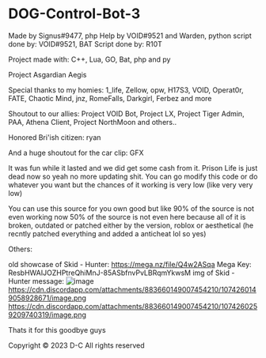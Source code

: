 # DOG-Control-Bot-3

Made by Signus#9477, php Help by VOID#9521 and Warden, python script done by: VOID#9521, BAT Script done by: R10T

Project made with: C++, Lua, GO, Bat, php and py

Project Asgardian Aegis

Special thanks to my homies: 1_life, Zellow, opw, H17S3, VOID, Operat0r, FATE, Chaotic Mind, jnz, RomeFalls, Darkgirl, Ferbez and more

Shoutout to our allies: Project VOID Bot, Project LX, Project Tiger Admin, PAA, Athena Client, Project NorthMoon and others..

Honored Bri'ish citizen: ryan

And a huge shoutout for the car clip: GFX

It was fun while it lasted and we did get some cash from it.
Prison Life is just dead now so yeah no more updating shit.
You can go modify this code or do whatever you want but the chances of it working is very low (like very very low)

You can use this source for you own good but like 90% of the source is not even working now
50% of the source is not even here because all of it is broken, outdated or patched either by the version, roblox or aesthetical (he recntly patched everything and added a anticheat lol so yes)

Others:

old showcase of Skid - Hunter: https://mega.nz/file/Q4w2ASqa
Mega Key: ResbHWAIJOZHPtreQhiMnJ-85ASbfnvPvLBRqmYkwsM
img of Skid - Hunter message: ![image](https://user-images.githubusercontent.com/103461996/218302878-0cf168e9-2839-4d2d-bb55-3bab0253b922.png)
https://cdn.discordapp.com/attachments/883660149007454210/1074260149058928671/image.png
https://cdn.discordapp.com/attachments/883660149007454210/1074260259209740319/image.png

Thats it for this goodbye guys

Copyright © 2023 D-C
All rights reserved
